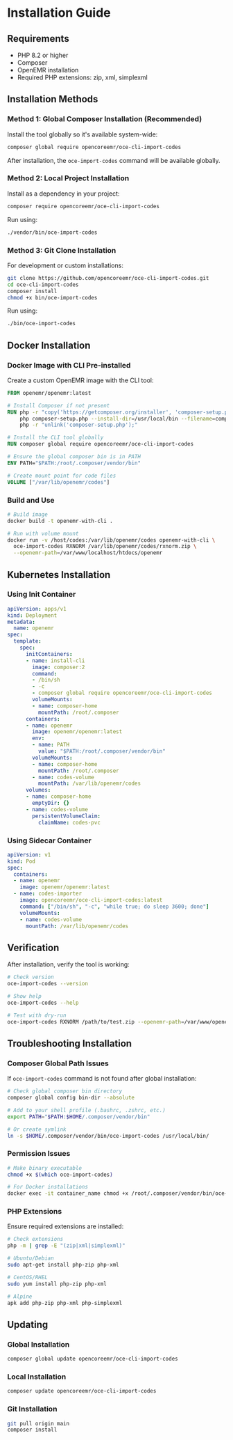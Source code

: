 # Installation Guide

## Requirements

- PHP 8.2 or higher
- Composer
- OpenEMR installation
- Required PHP extensions: zip, xml, simplexml

## Installation Methods

### Method 1: Global Composer Installation (Recommended)

Install the tool globally so it's available system-wide:

```bash
composer global require opencoreemr/oce-cli-import-codes
```

After installation, the `oce-import-codes` command will be available globally.

### Method 2: Local Project Installation

Install as a dependency in your project:

```bash
composer require opencoreemr/oce-cli-import-codes
```

Run using:
```bash
./vendor/bin/oce-import-codes
```

### Method 3: Git Clone Installation

For development or custom installations:

```bash
git clone https://github.com/opencoreemr/oce-cli-import-codes.git
cd oce-cli-import-codes
composer install
chmod +x bin/oce-import-codes
```

Run using:
```bash
./bin/oce-import-codes
```

## Docker Installation

### Docker Image with CLI Pre-installed

Create a custom OpenEMR image with the CLI tool:

```dockerfile
FROM openemr/openemr:latest

# Install Composer if not present
RUN php -r "copy('https://getcomposer.org/installer', 'composer-setup.php');" && \
    php composer-setup.php --install-dir=/usr/local/bin --filename=composer && \
    php -r "unlink('composer-setup.php');"

# Install the CLI tool globally
RUN composer global require opencoreemr/oce-cli-import-codes

# Ensure the global composer bin is in PATH
ENV PATH="$PATH:/root/.composer/vendor/bin"

# Create mount point for code files
VOLUME ["/var/lib/openemr/codes"]
```

### Build and Use

```bash
# Build image
docker build -t openemr-with-cli .

# Run with volume mount
docker run -v /host/codes:/var/lib/openemr/codes openemr-with-cli \
  oce-import-codes RXNORM /var/lib/openemr/codes/rxnorm.zip \
  --openemr-path=/var/www/localhost/htdocs/openemr
```

## Kubernetes Installation

### Using Init Container

```yaml
apiVersion: apps/v1
kind: Deployment
metadata:
  name: openemr
spec:
  template:
    spec:
      initContainers:
      - name: install-cli
        image: composer:2
        command:
        - /bin/sh
        - -c
        - composer global require opencoreemr/oce-cli-import-codes
        volumeMounts:
        - name: composer-home
          mountPath: /root/.composer
      containers:
      - name: openemr
        image: openemr/openemr:latest
        env:
        - name: PATH
          value: "$PATH:/root/.composer/vendor/bin"
        volumeMounts:
        - name: composer-home
          mountPath: /root/.composer
        - name: codes-volume
          mountPath: /var/lib/openemr/codes
      volumes:
      - name: composer-home
        emptyDir: {}
      - name: codes-volume
        persistentVolumeClaim:
          claimName: codes-pvc
```

### Using Sidecar Container

```yaml
apiVersion: v1
kind: Pod
spec:
  containers:
  - name: openemr
    image: openemr/openemr:latest
  - name: codes-importer
    image: opencoreemr/oce-cli-import-codes:latest
    command: ["/bin/sh", "-c", "while true; do sleep 3600; done"]
    volumeMounts:
    - name: codes-volume
      mountPath: /var/lib/openemr/codes
```

## Verification

After installation, verify the tool is working:

```bash
# Check version
oce-import-codes --version

# Show help
oce-import-codes --help

# Test with dry-run
oce-import-codes RXNORM /path/to/test.zip --openemr-path=/var/www/openemr --dry-run
```

## Troubleshooting Installation

### Composer Global Path Issues

If `oce-import-codes` command is not found after global installation:

```bash
# Check global composer bin directory
composer global config bin-dir --absolute

# Add to your shell profile (.bashrc, .zshrc, etc.)
export PATH="$PATH:$HOME/.composer/vendor/bin"

# Or create symlink
ln -s $HOME/.composer/vendor/bin/oce-import-codes /usr/local/bin/
```

### Permission Issues

```bash
# Make binary executable
chmod +x $(which oce-import-codes)

# For Docker installations
docker exec -it container_name chmod +x /root/.composer/vendor/bin/oce-import-codes
```

### PHP Extensions

Ensure required extensions are installed:

```bash
# Check extensions
php -m | grep -E "(zip|xml|simplexml)"

# Ubuntu/Debian
sudo apt-get install php-zip php-xml

# CentOS/RHEL
sudo yum install php-zip php-xml

# Alpine
apk add php-zip php-xml php-simplexml
```

## Updating

### Global Installation
```bash
composer global update opencoreemr/oce-cli-import-codes
```

### Local Installation
```bash
composer update opencoreemr/oce-cli-import-codes
```

### Git Installation
```bash
git pull origin main
composer install
```